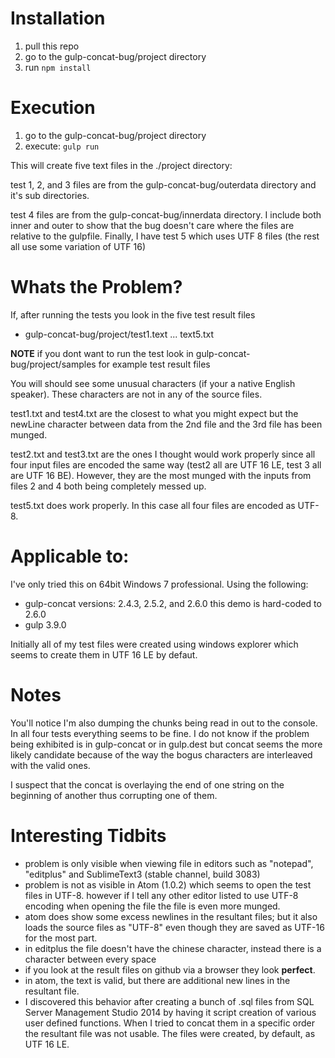 # Installation
1. pull this repo
2. go to the gulp-concat-bug/project directory
3. run `npm install`

# Execution
1. go to the gulp-concat-bug/project directory
2. execute: `gulp run`

This will create five text files in the ./project directory:

test 1, 2, and 3 files are from the gulp-concat-bug/outerdata directory and it's sub
directories.

test 4 files are from the gulp-concat-bug/innerdata directory.  I include both inner and outer
to show that the bug doesn't care where the files are relative to the gulpfile.  Finally,
I have test 5 which uses UTF 8 files (the rest all use some variation of UTF 16)

# Whats the Problem?
If, after running the tests you look in the five test result files

  * gulp-concat-bug/project/test1.text ... text5.txt

  **NOTE** if you dont want to run the test look in gulp-concat-bug/project/samples
  for example test result files

You will should see some unusual characters (if your a native English speaker).
These characters are not in any of the source files.


test1.txt and test4.txt are the closest to what you might expect but the newLine
character between data from the 2nd file and the 3rd file has been munged.

test2.txt and test3.txt are the ones I thought would work properly since all
four input files are encoded the same way (test2 all are UTF 16 LE, test 3 all
  are UTF 16 BE).  However, they are the most munged with the inputs from files
  2 and 4 both being completely messed up.

test5.txt does work properly. In this case all four files are encoded as UTF-8.

# Applicable to:
I've only tried this on 64bit Windows 7 professional. Using the following:

* gulp-concat versions: 2.4.3, 2.5.2, and 2.6.0  this demo is hard-coded to 2.6.0
* gulp 3.9.0

Initially all of my test files were created using windows explorer which seems to create
them in UTF 16 LE by defaut.


# Notes
You'll notice I'm also dumping the chunks being read in out to the console. In all
four tests everything seems to be fine.  I do not know if the problem being
exhibited is in gulp-concat or in gulp.dest but concat seems the more likely candidate
because of the way the bogus characters are interleaved with the valid ones.

I suspect that the concat is overlaying the end of one string on the beginning of
another thus corrupting one of them.


# Interesting Tidbits

* problem is only visible when viewing file in editors such as "notepad", "editplus"
and SublimeText3 (stable channel, build 3083)
* problem is not as visible in Atom (1.0.2) which seems to open the test files in UTF-8.
however if I tell any other editor listed to use UTF-8 encoding when opening
the file the file is even more munged.
* atom does show some excess newlines in the resultant files; but it also loads the source
files as "UTF-8" even though they are saved as UTF-16 for the most part.
* in editplus the file doesn't have the chinese character, instead there is a character
between every space
* if you look at the result files on github via a browser they look **perfect**.
* in atom, the text is valid, but there are additional new lines in the resultant file.
* I discovered this behavior after creating a bunch of .sql files from SQL Server Management Studio 2014
by having it script creation of various user defined functions.  When I tried to concat them in a specific
order the resultant file was not usable.  The files were created, by default, as UTF 16 LE.

